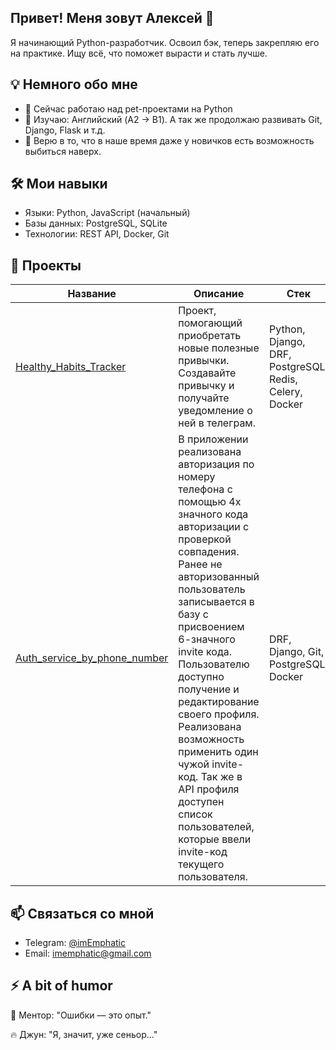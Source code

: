 ## Привет! Меня зовут Алексей 👋

Я начинающий Python-разработчик. Освоил бэк, теперь закрепляю его на практике. Ищу всё, что поможет вырасти и стать лучше.

## 💡 Немного обо мне
- 🔭 Сейчас работаю над pet-проектами на Python
- 🌱 Изучаю: Английский (A2 → B1). А так же продолжаю развивать Git, Django, Flask и т.д.
- 💬 Верю в то, что в наше время даже у новичков есть возможность выбиться наверх.

## 🛠 Мои навыки
- Языки: Python, JavaScript (начальный)
- Базы данных: PostgreSQL, SQLite
- Технологии: REST API, Docker, Git

## 📂 Проекты

| Название | Описание | Стек |
|----------|----------|------|
| [Healthy_Habits_Tracker](https://github.com/imEmphatic/Healthy_Habits_Tracker) | Проект, помогающий приобретать новые полезные привычки. Создавайте привычку и получайте уведомление о ней в телеграм. | Python, Django, DRF, PostgreSQL, Redis, Celery, Docker |
| [Auth_service_by_phone_number](https://github.com/imEmphatic/Auth_service_by_phone_number) | В приложении реализована авторизация по номеру телефона с помощью 4х значного кода авторизации с проверкой совпадения. Ранее не авторизованный пользователь записывается в базу с присвоением 6-значного invite кода. Пользователю доступно получение и редактирование своего профиля. Реализована возможность применить один чужой invite-код. Так же в API профиля доступен список пользователей, которые ввели invite-код текущего пользователя. | DRF, Django, Git, PostgreSQL, Docker |

## 📫 Связаться со мной
- Telegram: [@imEmphatic](https://t.me/imEmphatic)
- Email: imemphatic@gmail.com

## ⚡ A bit of humor
🧘 Ментор: "Ошибки — это опыт."

🔥 Джун: "Я, значит, уже сеньор..."


